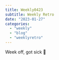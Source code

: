 ```yaml
---
title: Weekly0423
subtitle: Weekly Retro
date: "2023-01-27"
categories:
  - "weekly"
  - "blog"
  - "weeklyretro"
---
```


Week off, got sick 🤒
